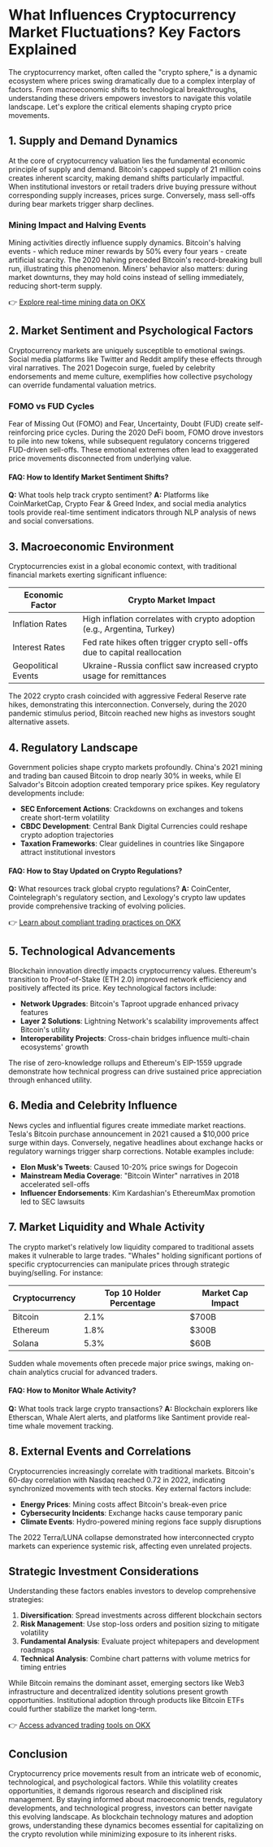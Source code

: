 # What Influences Cryptocurrency Market Fluctuations? Key Factors Explained

The cryptocurrency market, often called the "crypto sphere," is a dynamic ecosystem where prices swing dramatically due to a complex interplay of factors. From macroeconomic shifts to technological breakthroughs, understanding these drivers empowers investors to navigate this volatile landscape. Let's explore the critical elements shaping crypto price movements.

## 1. Supply and Demand Dynamics

At the core of cryptocurrency valuation lies the fundamental economic principle of supply and demand. Bitcoin's capped supply of 21 million coins creates inherent scarcity, making demand shifts particularly impactful. When institutional investors or retail traders drive buying pressure without corresponding supply increases, prices surge. Conversely, mass sell-offs during bear markets trigger sharp declines.

### Mining Impact and Halving Events

Mining activities directly influence supply dynamics. Bitcoin's halving events - which reduce miner rewards by 50% every four years - create artificial scarcity. The 2020 halving preceded Bitcoin's record-breaking bull run, illustrating this phenomenon. Miners' behavior also matters: during market downturns, they may hold coins instead of selling immediately, reducing short-term supply.

👉 [Explore real-time mining data on OKX](https://bit.ly/okx-bonus)

## 2. Market Sentiment and Psychological Factors

Cryptocurrency markets are uniquely susceptible to emotional swings. Social media platforms like Twitter and Reddit amplify these effects through viral narratives. The 2021 Dogecoin surge, fueled by celebrity endorsements and meme culture, exemplifies how collective psychology can override fundamental valuation metrics.

### FOMO vs FUD Cycles

Fear of Missing Out (FOMO) and Fear, Uncertainty, Doubt (FUD) create self-reinforcing price cycles. During the 2020 DeFi boom, FOMO drove investors to pile into new tokens, while subsequent regulatory concerns triggered FUD-driven sell-offs. These emotional extremes often lead to exaggerated price movements disconnected from underlying value.

#### FAQ: How to Identify Market Sentiment Shifts?
**Q:** What tools help track crypto sentiment?
**A:** Platforms like CoinMarketCap, Crypto Fear & Greed Index, and social media analytics tools provide real-time sentiment indicators through NLP analysis of news and social conversations.

## 3. Macroeconomic Environment

Cryptocurrencies exist in a global economic context, with traditional financial markets exerting significant influence:

| Economic Factor | Crypto Market Impact |
|------------------|----------------------|
| Inflation Rates  | High inflation correlates with crypto adoption (e.g., Argentina, Turkey) |
| Interest Rates   | Fed rate hikes often trigger crypto sell-offs due to capital reallocation |
| Geopolitical Events | Ukraine-Russia conflict saw increased crypto usage for remittances |

The 2022 crypto crash coincided with aggressive Federal Reserve rate hikes, demonstrating this interconnection. Conversely, during the 2020 pandemic stimulus period, Bitcoin reached new highs as investors sought alternative assets.

## 4. Regulatory Landscape

Government policies shape crypto markets profoundly. China's 2021 mining and trading ban caused Bitcoin to drop nearly 30% in weeks, while El Salvador's Bitcoin adoption created temporary price spikes. Key regulatory developments include:

- **SEC Enforcement Actions**: Crackdowns on exchanges and tokens create short-term volatility
- **CBDC Development**: Central Bank Digital Currencies could reshape crypto adoption trajectories
- **Taxation Frameworks**: Clear guidelines in countries like Singapore attract institutional investors

#### FAQ: How to Stay Updated on Crypto Regulations?
**Q:** What resources track global crypto regulations?
**A:** CoinCenter, Cointelegraph's regulatory section, and Lexology's crypto law updates provide comprehensive tracking of evolving policies.

👉 [Learn about compliant trading practices on OKX](https://bit.ly/okx-bonus)

## 5. Technological Advancements

Blockchain innovation directly impacts cryptocurrency values. Ethereum's transition to Proof-of-Stake (ETH 2.0) improved network efficiency and positively affected its price. Key technological factors include:

- **Network Upgrades**: Bitcoin's Taproot upgrade enhanced privacy features
- **Layer 2 Solutions**: Lightning Network's scalability improvements affect Bitcoin's utility
- **Interoperability Projects**: Cross-chain bridges influence multi-chain ecosystems' growth

The rise of zero-knowledge rollups and Ethereum's EIP-1559 upgrade demonstrate how technical progress can drive sustained price appreciation through enhanced utility.

## 6. Media and Celebrity Influence

News cycles and influential figures create immediate market reactions. Tesla's Bitcoin purchase announcement in 2021 caused a $10,000 price surge within days. Conversely, negative headlines about exchange hacks or regulatory warnings trigger sharp corrections. Notable examples include:

- **Elon Musk's Tweets**: Caused 10-20% price swings for Dogecoin
- **Mainstream Media Coverage**: "Bitcoin Winter" narratives in 2018 accelerated sell-offs
- **Influencer Endorsements**: Kim Kardashian's EthereumMax promotion led to SEC lawsuits

## 7. Market Liquidity and Whale Activity

The crypto market's relatively low liquidity compared to traditional assets makes it vulnerable to large trades. "Whales" holding significant portions of specific cryptocurrencies can manipulate prices through strategic buying/selling. For instance:

| Cryptocurrency | Top 10 Holder Percentage | Market Cap Impact |
|----------------|--------------------------|-------------------|
| Bitcoin        | 2.1%                     | $700B             |
| Ethereum       | 1.8%                     | $300B             |
| Solana         | 5.3%                     | $60B              |

Sudden whale movements often precede major price swings, making on-chain analytics crucial for advanced traders.

#### FAQ: How to Monitor Whale Activity?
**Q:** What tools track large crypto transactions?
**A:** Blockchain explorers like Etherscan, Whale Alert alerts, and platforms like Santiment provide real-time whale movement tracking.

## 8. External Events and Correlations

Cryptocurrencies increasingly correlate with traditional markets. Bitcoin's 60-day correlation with Nasdaq reached 0.72 in 2022, indicating synchronized movements with tech stocks. Key external factors include:

- **Energy Prices**: Mining costs affect Bitcoin's break-even price
- **Cybersecurity Incidents**: Exchange hacks cause temporary panic
- **Climate Events**: Hydro-powered mining regions face supply disruptions

The 2022 Terra/LUNA collapse demonstrated how interconnected crypto markets can experience systemic risk, affecting even unrelated projects.

## Strategic Investment Considerations

Understanding these factors enables investors to develop comprehensive strategies:

1. **Diversification**: Spread investments across different blockchain sectors
2. **Risk Management**: Use stop-loss orders and position sizing to mitigate volatility
3. **Fundamental Analysis**: Evaluate project whitepapers and development roadmaps
4. **Technical Analysis**: Combine chart patterns with volume metrics for timing entries

While Bitcoin remains the dominant asset, emerging sectors like Web3 infrastructure and decentralized identity solutions present growth opportunities. Institutional adoption through products like Bitcoin ETFs could further stabilize the market long-term.

👉 [Access advanced trading tools on OKX](https://bit.ly/okx-bonus)

## Conclusion

Cryptocurrency price movements result from an intricate web of economic, technological, and psychological factors. While this volatility creates opportunities, it demands rigorous research and disciplined risk management. By staying informed about macroeconomic trends, regulatory developments, and technological progress, investors can better navigate this evolving landscape. As blockchain technology matures and adoption grows, understanding these dynamics becomes essential for capitalizing on the crypto revolution while minimizing exposure to its inherent risks.